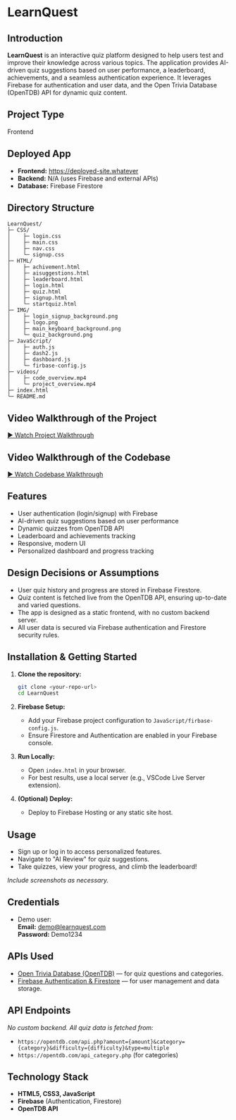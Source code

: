 # LearnQuest

## Introduction

**LearnQuest** is an interactive quiz platform designed to help users test and improve their knowledge across various topics. The application provides AI-driven quiz suggestions based on user performance, a leaderboard, achievements, and a seamless authentication experience. It leverages Firebase for authentication and user data, and the Open Trivia Database (OpenTDB) API for dynamic quiz content.

## Project Type

Frontend

## Deployed App

- **Frontend:** https://deployed-site.whatever
- **Backend:** N/A (uses Firebase and external APIs)
- **Database:** Firebase Firestore

## Directory Structure

```
LearnQuest/
├─ CSS/
│    ├─ login.css
│    ├─ main.css
│    ├─ nav.css
│    └─ signup.css
├─ HTML/
│    ├─ achivement.html
│    ├─ aisuggestions.html
│    ├─ leaderboard.html
│    ├─ login.html
│    ├─ quiz.html
│    ├─ signup.html
│    └─ startquiz.html
├─ IMG/
│    ├─ login_signup_background.png
│    ├─ logo.png
│    ├─ main_keyboard_background.png
│    └─ quiz_background.png
├─ JavaScript/
│    ├─ auth.js
│    ├─ dash2.js
│    ├─ dashboard.js
│    └─ firbase-config.js
├─ videos/
│    ├─ code_overview.mp4
│    └─ project_overview.mp4
├─ index.html
└─ README.md
```

## Video Walkthrough of the Project

[▶️ Watch Project Walkthrough](videos/project_overview.mp4)

## Video Walkthrough of the Codebase

[▶️ Watch Codebase Walkthrough](videos/code_overview.mp4)

## Features

- User authentication (login/signup) with Firebase
- AI-driven quiz suggestions based on user performance
- Dynamic quizzes from OpenTDB API
- Leaderboard and achievements tracking
- Responsive, modern UI
- Personalized dashboard and progress tracking

## Design Decisions or Assumptions

- User quiz history and progress are stored in Firebase Firestore.
- Quiz content is fetched live from the OpenTDB API, ensuring up-to-date and varied questions.
- The app is designed as a static frontend, with no custom backend server.
- All user data is secured via Firebase authentication and Firestore security rules.

## Installation & Getting Started

1. **Clone the repository:**
   ```bash
   git clone <your-repo-url>
   cd LearnQuest
   ```
2. **Firebase Setup:**

   - Add your Firebase project configuration to `JavaScript/firbase-config.js`.
   - Ensure Firestore and Authentication are enabled in your Firebase console.

3. **Run Locally:**

   - Open `index.html` in your browser.
   - For best results, use a local server (e.g., VSCode Live Server extension).

4. **(Optional) Deploy:**
   - Deploy to Firebase Hosting or any static site host.

## Usage

- Sign up or log in to access personalized features.
- Navigate to "AI Review" for quiz suggestions.
- Take quizzes, view your progress, and climb the leaderboard!

_Include screenshots as necessary._

## Credentials

- Demo user:  
  **Email:** demo@learnquest.com  
  **Password:** Demo1234

## APIs Used

- [Open Trivia Database (OpenTDB)](https://opentdb.com/api_config.php) — for quiz questions and categories.
- [Firebase Authentication & Firestore](https://firebase.google.com/) — for user management and data storage.

## API Endpoints

_No custom backend. All quiz data is fetched from:_

- `https://opentdb.com/api.php?amount={amount}&category={category}&difficulty={difficulty}&type=multiple`
- `https://opentdb.com/api_category.php` (for categories)

## Technology Stack

- **HTML5, CSS3, JavaScript**
- **Firebase** (Authentication, Firestore)
- **OpenTDB API**
